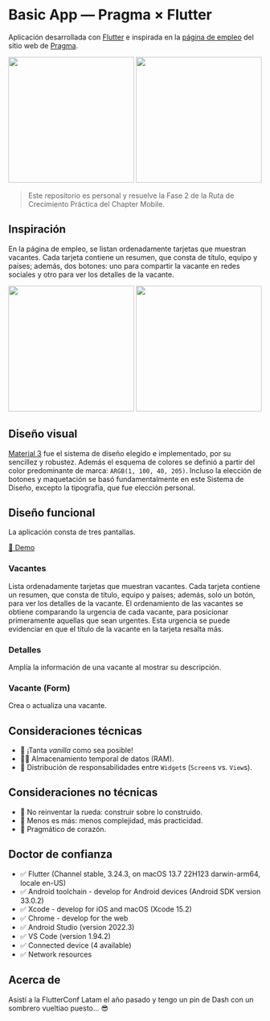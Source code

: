 # Basic App — Pragma × Flutter

Aplicación desarrollada con [Flutter](https://flutter.dev/) e inspirada en la [página de empleo](https://www.pragma.co/es/carrera/vacantes/) del sitio web de [Pragma](https://www.pragma.co/).

<img src="https://github.com/user-attachments/assets/b2c8ae0d-23e8-4347-a68f-67db7797de4f" width="250">
<img src="https://github.com/user-attachments/assets/c4413133-2094-4ed9-8648-d518aa2a207a" width="250">

> Este repositorio es personal y resuelve la Fase 2 de la Ruta de Crecimiento Práctica del Chapter Mobile.

## Inspiración

En la página de empleo, se listan ordenadamente tarjetas que muestran vacantes. Cada tarjeta contiene un resumen, que consta de título, equipo y países; además, dos botones: uno para compartir la vacante en redes sociales y otro para ver los detalles de la vacante.

<img src="https://github.com/user-attachments/assets/96dc46e7-4bf2-4bd1-acae-251d9666b0ed" width="250">
<img src="https://github.com/user-attachments/assets/94a8e5b6-e9c5-4eda-a6b9-e7130da6ce65" width="250">

## Diseño visual

[Material 3](https://m3.material.io/) fue el sistema de diseño elegido e implementado, por su sencillez y robustez. Además el esquema de colores se definió a partir del color predominante de marca: `ARGB(1, 100, 40, 205)`. Incluso la elección de botones y maquetación se basó fundamentalmente en este Sistema de Diseño, excepto la tipografía, que fue elección personal.

## Diseño funcional

La aplicación consta de tres pantallas.

[📀 Demo](https://github.com/user-attachments/assets/065e9d01-2c13-4db6-b53b-b3f929a9ff1e)

### Vacantes

Lista ordenadamente tarjetas que muestran vacantes. Cada tarjeta contiene un resumen, que consta de título, equipo y países; además, solo un botón, para ver los detalles de la vacante. El ordenamiento de las vacantes se obtiene comparando la urgencia de cada vacante, para posicionar primeramente aquellas que sean urgentes. Esta urgencia se puede evidenciar en que el título de la vacante en la tarjeta resalta más.

### Detalles

Amplía la información de una vacante al mostrar su descripción.

### Vacante (Form)

Crea o actualiza una vacante.

## Consideraciones técnicas

- 🍦 ¡Tanta _vanilla_ como sea posible!
- 😶‍🌫️ Almacenamiento temporal de datos (RAM).
- 🫡 Distribución de responsabilidades entre `Widget`s (`Screen`s vs. `View`s).

## Consideraciones no técnicas

- 🛞 No reinventar la rueda: construir sobre lo construido.
- 🧮 Menos es más: menos complejidad, más practicidad.
- 💜 Pragmático de corazón.

## Doctor de confianza

- ✅ Flutter (Channel stable, 3.24.3, on macOS 13.7 22H123 darwin-arm64, locale en-US)
- ✅ Android toolchain - develop for Android devices (Android SDK version 33.0.2)
- ✅ Xcode - develop for iOS and macOS (Xcode 15.2)
- ✅ Chrome - develop for the web
- ✅ Android Studio (version 2022.3)
- ✅ VS Code (version 1.94.2)
- ✅ Connected device (4 available)
- ✅ Network resources

## Acerca de

Asistí a la FlutterConf Latam el año pasado y tengo un pin de Dash con un sombrero vueltiao puesto... 😎
